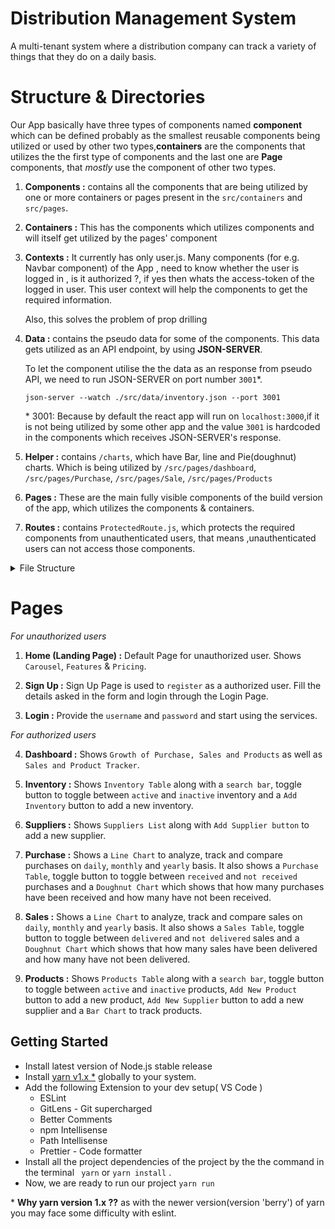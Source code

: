 # Distribution Management System

A multi-tenant system where a distribution company can track a variety of things that they do on a daily basis.

# Structure & Directories

Our App basically have three types of components named **component** which can be defined probably as the smallest reusable components being utilized or used by other two types,**containers** are the components that utilizes the the first type of components and the last one are **Page** components, that *mostly* use the component of other two types.

1. **Components :**
     contains all the components that are being utilized by one or more containers or pages present in the ```src/containers``` and ```src/pages```.

2. **Containers :**
     This has the components which utilizes components and will itself get utilized by the pages' component

3. **Contexts :**
    It currently has only user.js. Many components (for e.g. Navbar component) of the App , need to know whether the user is logged in , is it authorized ?, if yes then whats the access-token of the logged in user. This user context will help the components to get the required information.

    Also, this solves the problem of prop drilling

4. **Data :**
    contains the pseudo data for some of the components. This data gets utilized as an API endpoint, by using **JSON-SERVER**.

    To let the component utilise the the data as an response from pseudo API, we need to run JSON-SERVER on port number ```3001```*.

    ``` 
    json-server --watch ./src/data/inventory.json --port 3001
    ```
    \* 3001: Because by default the react app will run on ```localhost:3000```,if it is not being utilized by some other app and the value ```3001``` is hardcoded in the components which receives JSON-SERVER's response. 


5. **Helper :**
    contains ```/charts```, which have Bar, line and Pie(doughnut) charts. Which is being utilized by 
        ```/src/pages/dashboard```,
        ```/src/pages/Purchase```,
        ```/src/pages/Sale```,
        ```/src/pages/Products```

6. **Pages :**
   These are the main fully visible components of the build version of the app, which utilizes the components & containers.

7. **Routes :**
    contains  ```ProtectedRoute.js```, which protects the required components from unauthenticated users, that means ,unauthenticated users can not access those components. 

<details>
<summary>File Structure</summary>


```
├───build (after build)
├───package.json
├───README.md
├───public
│   └───assets
│       ├───fonts
│       │   └───Poppins
│       ├───icons
│       └───images
│           └───features
└───src
    ├───components
    │   ├───AddForm
    │   ├───Carousels
    │   ├───ChevronLeft
    │   ├───ChevronRight
    │   ├───Dashboard-Card
    │   ├───DownTrend
    │   ├───Dropdown-Custom
    │   ├───FeatureCard
    │   ├───GoogleIcon
    │   ├───PricingCard
    │   ├───Table
    │   ├───ToggleButton
    │   └───UpTrend
    ├───containers
    │   ├───dashboard-cards-container
    │   ├───Features
    │   ├───Footer
    │   ├───LineChartModal
    │   ├───Login
    │   ├───Modal
    │   ├───Navbar
    │   ├───Pricing
    │   └───SignUp
    ├───contexts
    ├───data
    ├───helper
    │   └───charts
    ├───pages
    │   ├───Channels
    │   ├───dashboard
    │   ├───Details
    │   ├───Edit
    │   ├───Expenses
    │   ├───Inventory
    │   ├───LandingPage
    │   ├───Login
    │   ├───Products
    │   ├───Purchase
    │   ├───Sale
    │   ├───SignUp
    │   ├───Suppliers
    │   ├───To-be-purchased
    │   └───Tracking
    └───routes

```
</details>

# Pages

*For unauthorized users*

1.  **Home (Landing Page) :**
Default Page for unauthorized user. Shows ```Carousel```, ```Features``` & ```Pricing```.

2.  **Sign Up :**
Sign Up Page is used to ```register``` as a authorized user. Fill the details asked in the form and login through the Login Page.

3. **Login :**
Provide the ```username``` and ```password``` and start using the services.

*For authorized users*

4. **Dashboard :**
Shows ```Growth of Purchase, Sales and Products``` as well as ```Sales and Product Tracker```.

5. **Inventory :**
Shows ```Inventory Table``` along with a ```search bar```, toggle button to toggle between ```active``` and ```inactive``` inventory and a ```Add Inventory``` button to add a new inventory.

6. **Suppliers :**
Shows ```Suppliers List``` along with ```Add Supplier button``` to add a new supplier.

7. **Purchase :**
Shows a ```Line Chart``` to analyze, track and compare purchases on ```daily```, ```monthly``` and ```yearly``` basis. It also shows a ```Purchase Table```, toggle button to toggle between ```received``` and ```not received``` purchases and a ```Doughnut Chart``` which shows that how many purchases have been received and how many have not been received.

8. **Sales :**
Shows a ```Line Chart``` to analyze, track and compare sales on ```daily```, ```monthly``` and ```yearly``` basis. It also shows a ```Sales Table```, toggle button to toggle between ```delivered``` and ```not delivered``` sales and a ```Doughnut Chart``` which shows that how many sales have been delivered and how many have not been delivered.

9. **Products :**
Shows ```Products Table``` along with a ```search bar```, toggle button to toggle between ```active``` and ```inactive``` products, ```Add New Product``` button to add a new product, ```Add New Supplier``` button to add a new supplier and a ```Bar Chart``` to track products.

## Getting Started
* Install latest version of Node.js stable release
* Install [yarn v1.x *]('https://yarnpkg.com/getting-started/install') globally to your system.
* Add the following Extension to your dev setup( VS Code ) 
    * ESLint
    * GitLens - Git supercharged
    * Better Comments
    * npm Intellisense
    * Path Intellisense
    * Prettier - Code formatter
* Install all the project dependencies of the project by the the command in the terminal ```
yarn``` or ```yarn install``` .
* Now, we are ready to run our project ```yarn run```

\* **Why yarn version 1.x ??** as with the newer version(version 'berry') of yarn you may face some difficulty with eslint.